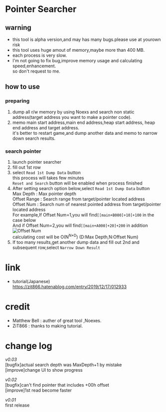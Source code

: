 # Pointer Searcher
## warning
* this tool is alpha version,and may has many bugs.please use at yourown risk  
* this tool uses huge amout of memory,maybe more than 400 MB.
* each process is very slow.  
* I'm not going to fix bug,improve memory usage and calculating speed,enhancement.  
so don't request to me.  

## how to use
### preparing
1. dump all r/w memory by using Noexs and search non static address(target address you want to make a pointer code).
1. memo main start address,main end address,heap start address, heap end address and target address.  
it's better to restart game,and dump another data and memo to narrow down search results.

### search pointer
1. launch pointer searcher  
1. fill out 1st row  
1. select `Read 1st Dump Data` button  
this process will takes few minutes  
`Reset and Search` button will be enabled when process finished  
1. After setting search option below,select `Read 1st Dump Data` button  
Max Depth : Max pointer depth  
Offset Range : Search range from target/pointer located address  
Offset Num : Search num of nearest pointed address from target/pointer located address  
For example,If Offset Num=1,you will find`[[main+B000]+10]+100` in the case below  
And if Offset Num=2,you will find`[[main+A000]+20]+200` in addition  
![Offset Num](https://user-images.githubusercontent.com/59052622/71303457-58fe1a00-23fc-11ea-9031-4edc62a95fd0.png)  
calculating cost will be O(N<sup>N*D</sup>) (D:Max Depth,N:Offset Num)  
1. If too many results,get another dump data and fill out 2nd and subsequent row,select `Narrow Down Result`

# link
* tutorial(Japanese)  
https://zit866.hatenablog.com/entry/2019/12/17/012933

# credit
* Matthew Bell : auther of great tool ,Noexes.
* ZiT866 : thanks to making tutorial.

# change log
*v0.03*  
[bugfix]actual search depth was MaxDepth+1 by mistake  
[improve]change UI to show progress  

*v0.02*  
[bugfix]can't find pointer that includes +00h offset  
[improve]1st read become faster  

*v0.01*  
first release
